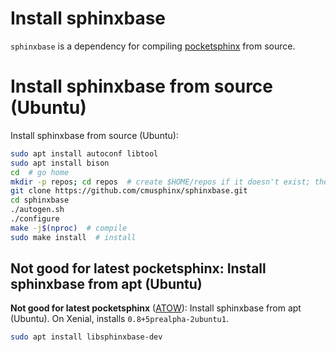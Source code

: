 # Install sphinxbase

`sphinxbase` is a dependency for compiling [pocketsphinx](install-pocketsphinx.md) from source.

# Install sphinxbase  from source (Ubuntu)

Install sphinxbase  from source (Ubuntu):
```bash
sudo apt install autoconf libtool
sudo apt install bison
cd  # go home
mkdir -p repos; cd repos  # create $HOME/repos if it doesn't exist; then, enter it
git clone https://github.com/cmusphinx/sphinxbase.git
cd sphinxbase
./autogen.sh
./configure
make -j$(nproc)  # compile
sudo make install  # install
```

## Not good for latest pocketsphinx: Install sphinxbase from apt (Ubuntu)

**Not good for latest pocketsphinx** ([ATOW](https://github.com/cmusphinx/pocketsphinx/commit/6061af42f532baebb2a9cde66f05666845e3025b)): Install sphinxbase from apt (Ubuntu). On Xenial, installs `0.8+5prealpha-2ubuntu1`.
```bash
sudo apt install libsphinxbase-dev
```

